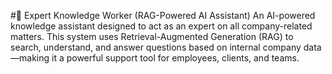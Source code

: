 #🧠 Expert Knowledge Worker (RAG-Powered AI Assistant)
An AI-powered knowledge assistant designed to act as an expert on all company-related matters. This system uses Retrieval-Augmented Generation (RAG) to search, understand, and answer questions based on internal company data—making it a powerful support tool for employees, clients, and teams.
